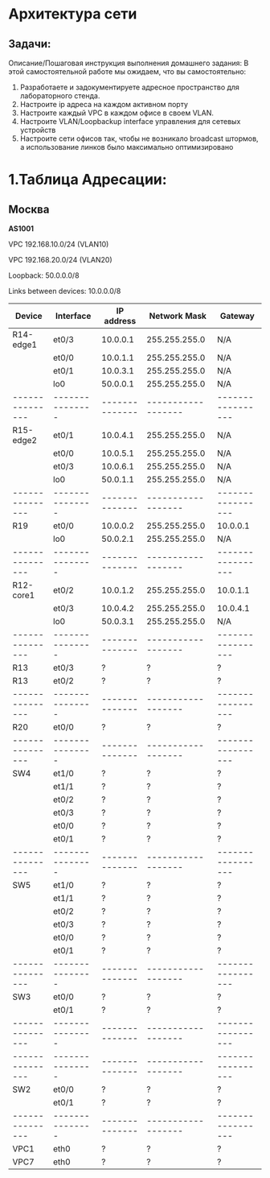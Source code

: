 # Архитектура сети


## Задачи:
Описание/Пошаговая инструкция выполнения домашнего задания:
В этой самостоятельной работе мы ожидаем, что вы самостоятельно:

1. Разработаете и задокументируете адресное пространство для лабораторного стенда.
2. Настроите ip адреса на каждом активном порту
3. Настроите каждый VPC в каждом офисе в своем VLAN.
4. Настроите VLAN/Loopbackup interface управления для сетевых устройств
5. Настроите сети офисов так, чтобы не возникало broadcast штормов, а использование линков было максимально оптимизировано

# 1.Таблица Адресации:
## Москва
**AS1001**

VPC 192.168.10.0/24 (VLAN10)

VPC 192.168.20.0/24 (VLAN20)

Loopback: 50.0.0.0/8

Links between devices: 10.0.0.0/8


| Device        | Interface     | IP address   | Network Mask     | Gateway         |
| ------------- | ------------- | ----------   | ---------------  | --------------  |
| R14-edge1     | et0/3         | 10.0.0.1     | 255.255.255.0    | N/A             |
|               | et0/0         | 10.0.1.1     | 255.255.255.0    | N/A             |
|               | et0/1         | 10.0.3.1     | 255.255.255.0    | N/A             |
|               | lo0           | 50.0.0.1     | 255.255.255.0    | N/A             |
|---------------|---------------|--------------|------------------|-----------------|
| R15-edge2     | et0/1         | 10.0.4.1     | 255.255.255.0    | N/A             |
|               | et0/0         | 10.0.5.1     | 255.255.255.0    | N/A             |
|               | et0/3         | 10.0.6.1     | 255.255.255.0    | N/A             |
|               | lo0           | 50.0.1.1     | 255.255.255.0    | N/A             |
|---------------|---------------|--------------|------------------|-----------------|
| R19           | et0/0         | 10.0.0.2     | 255.255.255.0    | 10.0.0.1        |
|               | lo0           | 50.0.2.1     | 255.255.255.0    | N/A             |
|---------------|---------------|--------------|------------------|-----------------|
| R12-core1     | et0/2         | 10.0.1.2     | 255.255.255.0    | 10.0.1.1        |
|               | et0/3         | 10.0.4.2     | 255.255.255.0    | 10.0.4.1        |
|               | lo0           | 50.0.3.1     | 255.255.255.0    | N/A             |
|---------------|---------------|--------------|------------------|-----------------|
| R13           | et0/3         | ?            | ?                | ?               |
| R13           | et0/2         | ?            | ?                | ?               |  
|---------------|---------------|--------------|------------------|-----------------|
| R20           | et0/0         | ?            | ?                | ?               |
|---------------|---------------|--------------|------------------|-----------------|
| SW4           | et1/0         | ?            | ?                | ?               |
|               | et1/1         | ?            | ?                | ?               |
|               | et0/2         | ?            | ?                | ?               |
|               | et0/3         | ?            | ?                | ?               |
|               | et0/0         | ?            | ?                | ?               |
|               | et0/1         | ?            | ?                | ?               |
|---------------|---------------|--------------|------------------|-----------------|
| SW5           | et1/0         | ?            | ?                | ?               |
|               | et1/1         | ?            | ?                | ?               |
|               | et0/2         | ?            | ?                | ?               |
|               | et0/3         | ?            | ?                | ?               |
|               | et0/0         | ?            | ?                | ?               |
|               | et0/1         | ?            | ?                | ?               |
|---------------|---------------|--------------|------------------|-----------------|
| SW3           | et0/0         | ?            | ?                | ?               |
|               | et0/1         | ?            | ?                | ?               |
|---------------|---------------|--------------|------------------|-----------------|
|---------------|---------------|--------------|------------------|-----------------|
| SW2           | et0/0         | ?            | ?                | ?               |
|               | et0/1         | ?            | ?                | ?               |
|---------------|---------------|--------------|------------------|-----------------|
| VPC1          | eth0          | ?            | ?                | ?               |
| VPC7          | eth0          | ?            | ?                | ?               |

